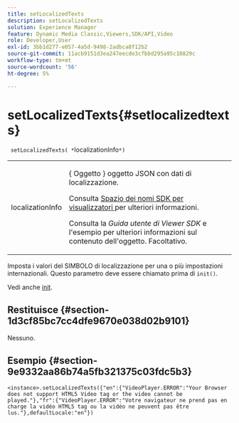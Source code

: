 ```yaml
---
title: setLocalizedTexts
description: setLocalizedTexts
solution: Experience Manager
feature: Dynamic Media Classic,Viewers,SDK/API,Video
role: Developer,User
exl-id: 3bb1d277-e057-4a5d-9498-2adbca8f12b2
source-git-commit: 11acb9151d3ea247eecde3cfbbd295a95c10829c
workflow-type: tm+mt
source-wordcount: '56'
ht-degree: 5%

---
```


# setLocalizedTexts{#setlocalizedtexts}

` setLocalizedTexts( *`localizationInfo`*)`

<table id="table_896DFF34A68A403DB93A6D597461A573"> 
 <tbody> 
  <tr> 
   <td colname="col1"> <p> <span class="codeph"> <span class="varname"> localizationInfo </span> </span> </p> </td> 
   <td colname="col2"> <p> { <span class="codeph"> Oggetto </span>} oggetto JSON con dati di localizzazione. </p> <p>Consulta <a href="../../../c-html5-s7-aem-asset-viewers/c-html5-video-reference/r-html5-video-viewer-20-namespace.md#concept-679bfabb3e3e4c12a285c4e9c4144153" format="dita" scope="local"> Spazio dei nomi SDK per visualizzatori </a> per ulteriori informazioni. </p> <p>Consulta la <i>Guida utente di Viewer SDK</i> e l'esempio per ulteriori informazioni sul contenuto dell'oggetto. Facoltativo. </p> </td> 
  </tr> 
 </tbody> 
</table>

Imposta i valori del SIMBOLO di localizzazione per una o più impostazioni internazionali. Questo parametro deve essere chiamato prima di `init()`.

Vedi anche [init](../../../c-html5-s7-aem-asset-viewers/c-html5-video-reference/c-html5-video-viewer-20-javascriptapiref/r-html5-video-viewer-20-javascriptapiref-init.md#reference-3b570ba8b35045d6b30fb178c21a66c6).

## Restituisce {#section-1d3cf85bc7cc4dfe9670e038d02b9101}

Nessuno.

## Esempio {#section-9e9332aa86b74a5fb321375c03fdc5b3}

```
<instance>.setLocalizedTexts({"en":{"VideoPlayer.ERROR":"Your Browser does not support HTML5 Video tag or the video cannot be played."},"fr":{"VideoPlayer.ERROR":"Votre navigateur ne prend pas en charge la vidéo HTML5 tag ou la vidéo ne peuvent pas être lus."},defaultLocale:"en"})
```
